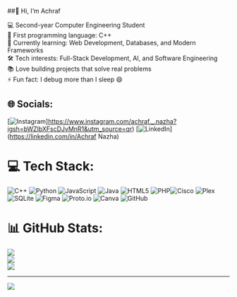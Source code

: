 ##👋 Hi, I’m Achraf


💻 Second-year Computer Engineering Student<br/>
🚀 First programming language: C++<br/>
🌱 Currently learning: Web Development, Databases, and Modern Frameworks<br/>
🛠 Tech interests: Full-Stack Development, AI, and Software Engineering<br/>
📚 Love building projects that solve real problems<br/>
⚡ Fun fact: I debug more than I sleep 😄<br/>

## 🌐 Socials:
 [![Instagram](https://img.shields.io/badge/Instagram-%23E4405F.svg?logo=Instagram&logoColor=white)]https://www.instagram.com/achraf._.nazha?igsh=bWZlbXFscDJvMnR1&utm_source=qr) [![LinkedIn](https://img.shields.io/badge/LinkedIn-%230077B5.svg?logo=linkedin&logoColor=white)](https://linkedin.com/in/Achraf Nazha) 

# 💻 Tech Stack:
![C++](https://img.shields.io/badge/c++-%2300599C.svg?style=for-the-badge&logo=c%2B%2B&logoColor=white) ![Python](https://img.shields.io/badge/python-3670A0?style=for-the-badge&logo=python&logoColor=ffdd54) ![JavaScript](https://img.shields.io/badge/javascript-%23323330.svg?style=for-the-badge&logo=javascript&logoColor=%23F7DF1E) ![Java](https://img.shields.io/badge/java-%23ED8B00.svg?style=for-the-badge&logo=openjdk&logoColor=white) ![HTML5](https://img.shields.io/badge/html5-%23E34F26.svg?style=for-the-badge&logo=html5&logoColor=white) ![PHP](https://img.shields.io/badge/php-%23777BB4.svg?style=for-the-badge&logo=php&logoColor=white)![Cisco](https://img.shields.io/badge/cisco-%23049fd9.svg?style=for-the-badge&logo=cisco&logoColor=black) ![Plex](https://img.shields.io/badge/plex-%23E5A00D.svg?style=for-the-badge&logo=plex&logoColor=white) ![SQLite](https://img.shields.io/badge/sqlite-%2307405e.svg?style=for-the-badge&logo=sqlite&logoColor=white) ![Figma](https://img.shields.io/badge/figma-%23F24E1E.svg?style=for-the-badge&logo=figma&logoColor=white) ![Proto.io](https://img.shields.io/badge/Proto.io-161637?style=for-the-badge&logo=proto.io&logoColor=00e5ff) ![Canva](https://img.shields.io/badge/Canva-%2300C4CC.svg?style=for-the-badge&logo=Canva&logoColor=white) ![GitHub](https://img.shields.io/badge/github-%23121011.svg?style=for-the-badge&logo=github&logoColor=white) 
# 📊 GitHub Stats:
![](https://github-readme-stats.vercel.app/api?username=Acharfnazha&theme=dark&hide_border=false&include_all_commits=false&count_private=false)<br/>
![](https://nirzak-streak-stats.vercel.app/?user=Acharfnazha&theme=dark&hide_border=false)<br/>
![](https://github-readme-stats.vercel.app/api/top-langs/?username=Acharfnazha&theme=dark&hide_border=false&include_all_commits=false&count_private=false&layout=compact)

---
[![](https://visitcount.itsvg.in/api?id=Acharfnazha&icon=0&color=0)](https://visitcount.itsvg.in)

<!-- Proudly created with GPRM ( https://gprm.itsvg.in ) -->
